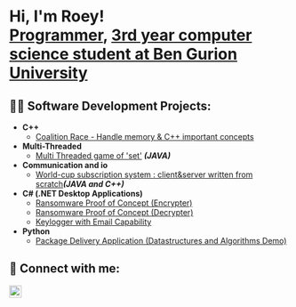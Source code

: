 <h1>Hi, I'm Roey! <br/><a href="https://github.com/rroey128">Programmer</a>, <a href="https://www.linkedin.com/in/roeytordgeman/">3rd year computer science student at Ben Gurion University</a>

<h2>👨‍💻 Software Development Projects:</h2>

- <b>C++</b>
  - [Coalition Race - Handle memory & C++ important concepts](https://github.com/rroey128/Coalition-Race)
- <b>Multi-Threaded</b>
  - [Multi Threaded game of 'set'](https://github.com/rroey128/Multi-Threaded-set-game) <b><i>(JAVA)</b></i>
- <b>Communication and io</b>
  - [World-cup subscription system : client&server written from scratch](https://github.com/rroey128/World-Cup-subscription-system/tree/main)<b><i>(JAVA and C++)</b></i>
- <b>C# (.NET Desktop Applications)</b>
  - [Ransomware Proof of Concept (Encrypter)](https://github.com/joshmadakor1/EncrypterPOC)
  - [Ransomware Proof of Concept (Decrypter)](https://github.com/joshmadakor1/DecrypterPOC)
  - [Keylogger with Email Capability](https://github.com/joshmadakor1/Key-Logger-With-Email)
- <b>Python</b>
  - [Package Delivery Application (Datastructures and Algorithms Demo)](https://github.com/joshmadakor1/Package-Delivery-Pathfinding-Algorithm)

<h2> 🤳 Connect with me:</h2>

[<img align="left" alt="Roey | LinkedIn" width="22px" src="https://cdn.jsdelivr.net/npm/simple-icons@v3/icons/linkedin.svg" />][linkedin]


[linkedin]: https://linkedin.com/in/roeytordgeman

